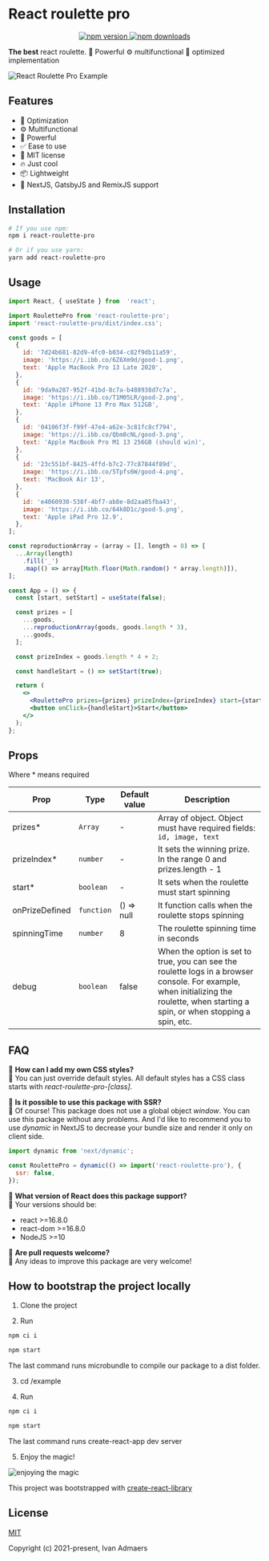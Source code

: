 # React roulette pro

<div align="center">
  <a href="https://www.npmjs.com/package/react-roulette-pro">
    <img alt="npm version" src="https://img.shields.io/npm/v/react-roulette-pro" />
  </a>
  <a href="https://www.npmjs.com/package/react-roulette-pro">
    <img alt="npm downloads" src="https://img.shields.io/npm/dm/react-roulette-pro" />
  </a>
</div>

**The best** react roulette. 💪 Powerful  ⚙️ multifunctional 🚀 optimized implementation

![React Roulette Pro Example](https://github.com/IvanAdmaers/react-roulette-pro/raw/main/demo/react-roulette-pro-example.gif)

## Features

 - 🚀 Optimization
 - ⚙️ Multifunctional
 - 💪 Powerful
 - ✅ Ease to use
 - 📝 MIT license 
 - 🔥 Just cool
 - 📦 Lightweight
 - 🎉 NextJS, GatsbyJS and RemixJS support

## Installation

```bash
# If you use npm:
npm i react-roulette-pro

# Or if you use yarn:
yarn add react-roulette-pro
```

## Usage

```jsx
import React, { useState } from  'react';

import RoulettePro from 'react-roulette-pro';
import 'react-roulette-pro/dist/index.css';

const goods = [
  {
    id: '7d24b681-82d9-4fc0-b034-c82f9db11a59',
    image: 'https://i.ibb.co/6Z6Xm9d/good-1.png',
    text: 'Apple MacBook Pro 13 Late 2020',
  },
  {
    id: '9da9a287-952f-41bd-8c7a-b488938d7c7a',
    image: 'https://i.ibb.co/T1M05LR/good-2.png',
    text: 'Apple iPhone 13 Pro Max 512GB',
  },
  {
    id: '04106f3f-f99f-47e4-a62e-3c81fc8cf794',
    image: 'https://i.ibb.co/Qbm8cNL/good-3.png',
    text: 'Apple MacBook Pro M1 13 256GB (should win)',
  },
  {
    id: '23c551bf-8425-4ffd-b7c2-77c87844f89d',
    image: 'https://i.ibb.co/5Tpfs6W/good-4.png',
    text: 'MacBook Air 13',
  },
  {
    id: 'e4060930-538f-4bf7-ab8e-8d2aa05fba43',
    image: 'https://i.ibb.co/64k8D1c/good-5.png',
    text: 'Apple iPad Pro 12.9',
  },
];

const reproductionArray = (array = [], length = 0) => [
  ...Array(length)
    .fill('_')
    .map(() => array[Math.floor(Math.random() * array.length)]),
];

const App = () => {
  const [start, setStart] = useState(false);

  const prizes = [
    ...goods,
    ...reproductionArray(goods, goods.length * 3),
    ...goods,
  ];

  const prizeIndex = goods.length * 4 + 2;

  const handleStart = () => setStart(true);

  return (
    <>
      <RoulettePro prizes={prizes} prizeIndex={prizeIndex} start={start} />
      <button onClick={handleStart}>Start</button>
    </>
  );
};
```

## Props

Where * means required

| **Prop** | **Type** | **Default value** | **Description** |
|--|--|--|--|
| prizes* | `Array` | - | Array of object. Object must have required fields: `id, image, text` |
| prizeIndex* | `number` | - | It sets the winning prize. In the range 0 and prizes.length - 1 |
| start* | `boolean` | - | It sets when the roulette must start spinning  |
| onPrizeDefined | `function` | () => null | It function calls when the roulette stops spinning |
| spinningTime | `number` | 8 | The roulette spinning time in seconds |
| debug | `boolean` | false | When the option is set to true, you can see the roulette logs in a browser console. For example, when initializing the roulette, when starting a spin, or when stopping a spin, etc. |

## FAQ

🧐 **How can I add my own CSS styles?**  
📣 You can just override default styles. All default styles has a CSS class starts with *react-roulette-pro-[class]*.

🧐 **Is it possible to use this package with SSR?**  
📣 Of course! This package does not use a global object *window*. You can use this package without any problems. And I'd like to recommend you to use *dynamic* in NextJS to decrease your bundle size and render it only on client side.
```javascript
import dynamic from 'next/dynamic';

const RoulettePro = dynamic(() => import('react-roulette-pro'), {
  ssr: false,
});
```
🧐 **What version of React does this package support?**  
📣 Your versions should be:
 - react >=16.8.0
 - react-dom >=16.8.0
 - NodeJS >=10
 
🧐 **Are pull requests welcome?**  
📣 Any ideas to improve this package are very welcome!

## How to bootstrap the project locally

1. Clone the project

2. Run

```bash
npm ci i

npm start
```

The last command runs microbundle to compile our package to a dist folder.

3. cd /example  

4. Run

```bash
npm ci i

npm start
```

The last command runs create-react-app dev server  

5. Enjoy the magic!  

![enjoying the magic](https://media.giphy.com/media/olAik8MhYOB9K/giphy.gif)

This project was bootstrapped with
[create-react-library](https://www.npmjs.com/package/create-react-library)

## License

[MIT](https://opensource.org/licenses/MIT)

Copyright (c) 2021-present, Ivan Admaers